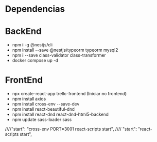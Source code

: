 # Dependencias

# BackEnd
- npm i -g @nestjs/cli
- npm install --save @nestjs/typeorm typeorm mysql2
- npm i --save class-validator class-transformer
- docker compose up -d

# FrontEnd
- npx create-react-app trello-frontend (Iniciar no frontend)
- npm install axios
- npm install cross-env --save-dev
- npm install react-beautiful-dnd
- npm install react-dnd react-dnd-html5-backend
- npm update sass-loader sass


////"start": "cross-env PORT=3001 react-scripts start",
//// "start": "react-scripts start",
